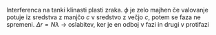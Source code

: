 Interferenca na tanki klinasti plasti zraka.
$\phi$ je zelo majhen
če valovanje potuje iz sredstva z manjčo $c$ v sredstvo z večjo $c$, potem se faza ne spremeni.
$\Delta r=N\lambda$ -> oslabitev, ker je en odboj v fazi in drugi v protifazi
